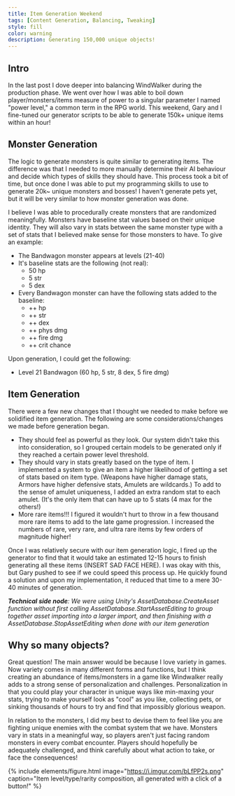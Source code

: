```yaml
---
title: Item Generation Weekend
tags: [Content Generation, Balancing, Tweaking]
style: fill
color: warning
description: Generating 150,000 unique objects!
---
```


## Intro
In the last post I dove deeper into balancing WindWalker during the production phase. We went over how I was able to boil down player/monsters/items measure of power to a singular parameter I named "power level," a common term in the RPG world. This weekend, Gary and I fine-tuned our generator scripts to be able to generate 150k+ unique items within an hour!

## Monster Generation

The logic to generate monsters is quite similar to generating items. The difference was that I needed to more manually determine their AI behaviour and decide which types of skills they should have. This process took a bit of time, but once done I was able to put my programming skills to use to generate 20k~ unique monsters and bosses! I haven't generate pets yet, but it will be very similar to how monster generation was done.

I believe I was able to procedurally create monsters that are randomized meaningfully. Monsters have baseline stat values based on their unique identity. They will also vary in stats between the same monster type with a set of stats that I believed make sense for those monsters to have. To give an example:
- The Bandwagon monster appears at levels (21-40)
- It's baseline stats are the following (not real):
	+ 	50 hp
	+ 	5 str
	+ 	5 dex
- Every Bandwagon monster can have the following stats added to the baseline:
	+ 	++ hp
	+ 	++ str
	+ 	++ dex
	+ 	++ phys dmg
	+ 	++ fire dmg
	+ 	++ crit chance

Upon generation, I could get the following:
- Level 21 Bandwagon (60 hp, 5 str, 8 dex, 5 fire dmg)

## Item Generation
There were a few new changes that I thought we needed to make before we solidified item generation. The following are some considerations/changes we made before generation began.
+ 	They should feel as powerful as they look. Our system didn't take this into consideration, so I grouped certain models to be generated only if they reached a certain power level threshold.
+ 	They should vary in stats greatly based on the type of item. I implemented a system to give an item a higher likelihood of getting a set of stats based on item type. (Weapons have higher damage stats, Armors have higher defensive stats, Amulets are wildcards.) To add to the sense of amulet uniqueness, I added an extra random stat to each amulet. (It's the only item that can have up to 5 stats (4 max for the others!)
+ 	More rare items!!! I figured it wouldn't hurt to throw in a few thousand more rare items to add to the late game progression. I increased the numbers of rare, very rare, and ultra rare items by few orders of magnitude higher!

Once I was relatively secure with our item generation logic, I fired up the generator to find that it would take an estimated 12-15 hours to finish generating all these items (INSERT SAD FACE HERE). I was okay with this, but Gary pushed to see if we could speed this process up. He quickly found a solution and upon my implementation, it reduced that time to a mere 30-40 minutes of generation. 

***Technical side node**: We were using Unity's AssetDatabase.CreateAsset function without first calling AssetDatabase.StartAssetEditing to group together asset importing into a larger import, and then finishing with a AssetDatabase.StopAssetEditing when done with our item generation*

## Why so many objects?
Great question! The main answer would be because I love variety in games. Now variety comes in many different forms and functions, but I think creating an abundance of items/monsters in a game like Windwalker really adds to a strong sense of personalization and challenges. Personalization in that you could play your character in unique ways like min-maxing your stats, trying to make yourself look as "cool" as you like, collecting pets, or sinking thousands of hours to try and find that impossibly glorious weapon. 

In relation to the monsters, I did my best to devise them to feel like you are fighting unique enemies with the combat system that we have. Monsters vary in stats in a meaningful way, so players aren't just facing random monsters in every combat encounter. Players should hopefully be adequately challenged, and think carefully about what action to take, or face the consequences!

{% include elements/figure.html image="https://i.imgur.com/bLfPP2s.png" caption="Item level/type/rarity composition, all generated with a click of a button!" %}

